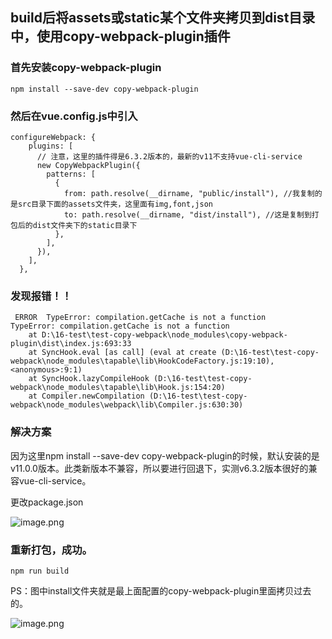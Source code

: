 ## build后将assets或static某个文件夹拷贝到dist目录中，使用copy-webpack-plugin插件

### 首先安装copy-webpack-plugin

```
npm install --save-dev copy-webpack-plugin
```

### 然后在vue.config.js中引入

```
configureWebpack: {
    plugins: [
      // 注意，这里的插件得是6.3.2版本的，最新的v11不支持vue-cli-service
      new CopyWebpackPlugin({
        patterns: [
          {
            from: path.resolve(__dirname, "public/install"), //我复制的是src目录下面的assets文件夹，这里面有img,font,json
            to: path.resolve(__dirname, "dist/install"), //这是复制到打包后的dist文件夹下的static目录下
          },
        ],
      }),
    ],
  },

```

### 发现报错！！

```
 ERROR  TypeError: compilation.getCache is not a function
TypeError: compilation.getCache is not a function
    at D:\16-test\test-copy-webpack\node_modules\copy-webpack-plugin\dist\index.js:693:33
    at SyncHook.eval [as call] (eval at create (D:\16-test\test-copy-webpack\node_modules\tapable\lib\HookCodeFactory.js:19:10), <anonymous>:9:1)
    at SyncHook.lazyCompileHook (D:\16-test\test-copy-webpack\node_modules\tapable\lib\Hook.js:154:20)
    at Compiler.newCompilation (D:\16-test\test-copy-webpack\node_modules\webpack\lib\Compiler.js:630:30)
```

### 解决方案

因为这里npm install --save-dev copy-webpack-plugin的时候，默认安装的是v11.0.0版本。此类新版本不兼容，所以要进行回退下，实测v6.3.2版本很好的兼容vue-cli-service。

更改package.json

![image.png](https://p9-juejin.byteimg.com/tos-cn-i-k3u1fbpfcp/160787d002c34eec88ce44d8c481bc7f~tplv-k3u1fbpfcp-watermark.image?)

### 重新打包，成功。

```
npm run build
```

PS：图中install文件夹就是最上面配置的copy-webpack-plugin里面拷贝过去的。

![image.png](https://p1-juejin.byteimg.com/tos-cn-i-k3u1fbpfcp/d32a4357a4924612a24e30febc4a5d5f~tplv-k3u1fbpfcp-watermark.image?)


